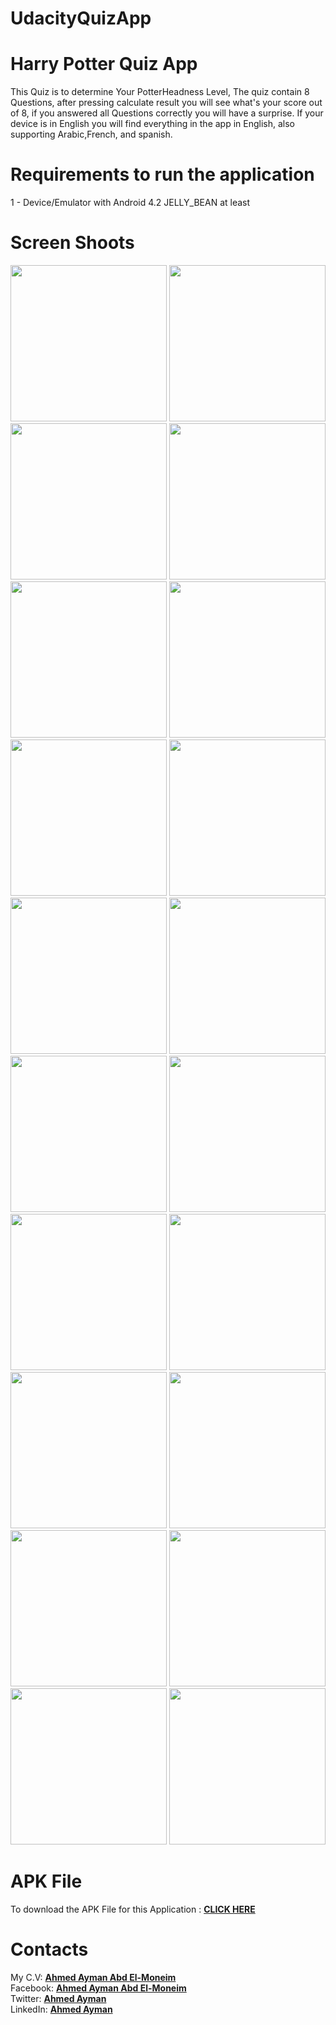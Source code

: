 # UdacityQuizApp
# Harry Potter Quiz App
This Quiz is to determine Your PotterHeadness Level, The quiz contain 8 Questions, after pressing calculate result you will see what's your score out of 8, if you answered all Questions correctly you will have a surprise.
If your device is in English you will find everything in the app in English, also supporting Arabic,French, and spanish.
# Requirements to run the application
1 - Device/Emulator with Android 4.2 JELLY_BEAN at least <br>
# Screen Shoots
<p align="left">
  <img src="https://i.imgur.com/jaVwLSz.png" width="250"/>
  <img src="https://i.imgur.com/9Pw3fVS.png" width="250"/>
  <img src="https://i.imgur.com/A4Ofuwf.png" width="250"/> 
  <img src="https://i.imgur.com/igGFG1O.png" width="250"/>
  <img src="https://i.imgur.com/dFd648N.png" width="250"/>
  <img src="https://i.imgur.com/fP0JzYm.png" width="250"/> 
  <img src="https://i.imgur.com/5XnNOi7.png" width="250"/> 
  
  <img src="https://i.imgur.com/x70KSMP.png" width="250"/>
  <img src="https://i.imgur.com/ESKZahi.png" width="250"/>
  <img src="https://i.imgur.com/N8P3bhR.png" width="250"/>
  <img src="https://i.imgur.com/iU7EN17.png" width="250"/>
  
  <img src="https://i.imgur.com/9ULBJIp.png" width="250"/>
  <img src="https://i.imgur.com/GJ9x3v1.png" width="250"/> 
  <img src="https://i.imgur.com/MSbMBw8.png" width="250"/>
  <img src="https://i.imgur.com/OO6Ax12.png" width="250"/>
  <img src="https://i.imgur.com/S3xMe5N.png" width="250"/>
  <img src="https://i.imgur.com/rkgMFzC.png" width="250"/>
  <img src="https://i.imgur.com/ch2ZLNg.png" width="250"/><br>
  <img src="https://i.imgur.com/PXexxSw.png" height="250"/>
  <img src="https://i.imgur.com/PNEnQgr.png" height="250"/>
  
</p>

# APK File 

To download the APK File for this Application : <b><a href="https://goo.gl/H3qf8p">CLICK HERE</a></b>

# Contacts

My C.V: <b><a href="https://drive.google.com/open?id=1pXgfaTM2_x8BT6gPYdXlCpOYHmyNhStF">Ahmed Ayman Abd El-Moneim</a></b></br>
Facebook: <b><a href="https://www.facebook.com/a.ayman1996">        Ahmed Ayman Abd El-Moneim</a></b></br>
Twitter:  <b><a href="https://twitter.com/A_Hufflepuffer">          Ahmed Ayman </a></b></br>
LinkedIn: <b><a href="https://www.linkedin.com/in/ahmedayman1996/"> Ahmed Ayman </a></b></br>
